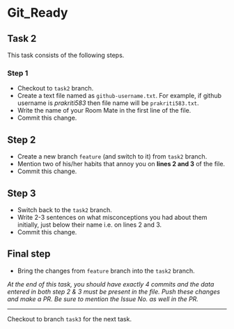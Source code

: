 # Git_Ready

## Task 2

This task consists of the following steps.

### Step 1

- Checkout to `task2` branch.
- Create a text file named as `github-username.txt`. For example, if github username is *prakriti583* then file name will be `prakriti583.txt`.
- Write the name of your Room Mate in the first line of the file.
- Commit this change.

## Step 2

- Create a new branch `feature` (and switch to it) from `task2` branch.
- Mention two of his/her habits that annoy you on **lines 2 and 3** of the file.
- Commit this change.

## Step 3

- Switch back to the `task2` branch.
- Write 2-3 sentences on what misconceptions you had about them initially, just below their name i.e. on lines 2 and 3.
- Commit this change.

## Final step

- Bring the changes from `feature` branch into the `task2` branch.

*At the end of this task, you should have exactly 4 commits and the data entered in both step 2 & 3 must be present in the file. Push these changes and make a PR. Be sure to mention the Issue No. as well in the PR.*

<hr>

Checkout to branch `task3` for the next task.
